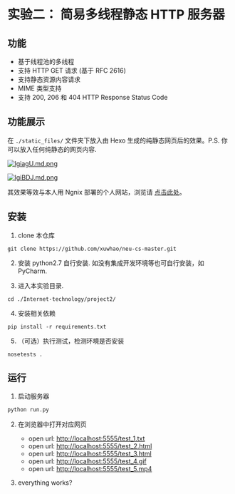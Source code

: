 # 实验二： 简易多线程静态 HTTP 服务器

## 功能

* 基于线程池的多线程
* 支持 HTTP GET 请求 (基于 RFC 2616)
* 支持静态资源内容请求
* MIME 类型支持
* 支持 200, 206 和 404 HTTP Response Status Code

## 功能展示

在 `./static_files/` 文件夹下放入由 Hexo 生成的纯静态网页后的效果。P.S. 你可以放入任何纯静态的网页内容.

[![IgiagU.md.png](https://z3.ax1x.com/2021/11/15/IgiagU.md.png)](https://imgtu.com/i/IgiagU)

[![IgiBDJ.md.png](https://z3.ax1x.com/2021/11/15/IgiBDJ.md.png)](https://imgtu.com/i/IgiBDJ)

其效果等效与本人用 Ngnix 部署的个人网站，浏览请 [点击此处](https://www.xuwhao.top)。

## 安装

1. clone 本仓库

```shell
git clone https://github.com/xuwhao/neu-cs-master.git
```

2. 安装 python2.7
自行安装. 如没有集成开发环境等也可自行安装，如 PyCharm.

3. 进入本实验目录.

```shell
cd ./Internet-technology/project2/
```

4. 安装相关依赖

```shell
pip install -r requirements.txt
```

5. （可选）执行测试，检测环境是否安装

```
nosetests .
```

## 运行

1. 启动服务器

 ```python
 python run.py
 ```

2. 在浏览器中打开对应网页
    * open url: <http://localhost:5555/test_1.txt>
    * open url: <http://localhost:5555/test_2.html>
    * open url: <http://localhost:5555/test_3.html>
    * open url: <http://localhost:5555/test_4.gif>
    * open url: <http://localhost:5555/test_5.mp4>

3. everything works?
